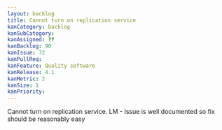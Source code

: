 ```yaml
---
layout: backlog
title: Cannot turn on replication service
kanCategory: backlog
kanSubCategory:
kanAssigned: ??
kanBacklog: 90
kanIssue: 72
kanPullReq:
kanFeature: Quality software
kanRelease: 4.1
kanMetric: 2
kanSize: 1
kanPriority:
---
```

Cannot turn on replication service. LM - Issue is well documented so fix should be reasonably easy
